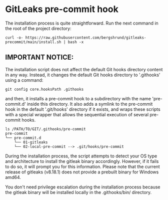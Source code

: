 # GitLeaks pre-commit hook

The installation process is quite straightforward. Run the next command in the root of the project directory:

```
curl -o- https://raw.githubusercontent.com/bergshrund/gitleaks-precommit/main/install.sh | bash -x
```

## IMPORTANT NOTICE:

The installation script does not affect the default Git hooks directory content in any way. Instead, it changes the default Git hooks directory to '.githooks' using a command:

```
git config core.hooksPath .githooks
```

and then, it installs a pre-commit hook to a subdirectory with the name 'pre-commit.d' inside this directory. It also adds a symlink to the pre-commit hook in the default '.git/hooks' directory if it exists, and wraps these scripts with a special wrapper that allows the sequential execution of several pre-commit hooks. 

```
ls /PATH/TO/GIT/.githooks/pre-commit
pre-commit
└── pre-commit.d
    └── 01-gitleaks
    └── 02-local-pre-commit --> .git/hooks/pre-commit
```

During the installation process, the script attempts to detect your OS type and architecture to install the gitleak binary accordingly. However, if it fails to do so, it will prompt you for this information. Please note that the current release of gitleaks (v8.18.1) does not provide a prebuilt binary for Windows amd64.

You don't need privilege escalation during the installation process because the gitleak binary will be installed locally in the .githooks/bin/ directory.
